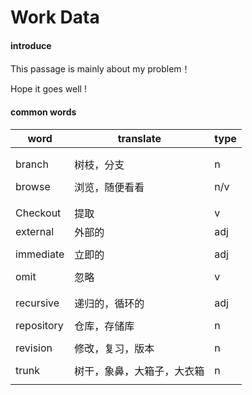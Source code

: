 # Work Data

#### introduce

This passage is mainly about my problem！

Hope it goes well !



#### common words

| word       | translate                  | type |
| ---------- | -------------------------- | ---- |
|            |                            |      |
|            |                            |      |
| branch     | 树枝，分支                 | n    |
|            |                            |      |
| browse     | 浏览，随便看看             | n/v  |
|            |                            |      |
|            |                            |      |
| Checkout   | 提取                       | v    |
| external   | 外部的                     | adj  |
|            |                            |      |
| immediate  | 立即的                     | adj  |
|            |                            |      |
| omit       | 忽略                       | v    |
|            |                            |      |
|            |                            |      |
| recursive  | 递归的，循环的             | adj  |
|            |                            |      |
| repository | 仓库，存储库               | n    |
|            |                            |      |
| revision   | 修改，复习，版本           | n    |
|            |                            |      |
| trunk      | 树干，象鼻，大箱子，大衣箱 | n    |
|            |                            |      |

​		